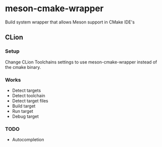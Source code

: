 # meson-cmake-wrapper
Build system wrapper that allows Meson support in CMake IDE's

## CLion

### Setup
Change CLion Toolchains settings to use meson-cmake-wrapper instead of the cmake binary.

### Works
* Detect targets
* Detect toolchain
* Detect target files
* Build target
* Run target
* Debug target

### TODO
* Autocompletion
